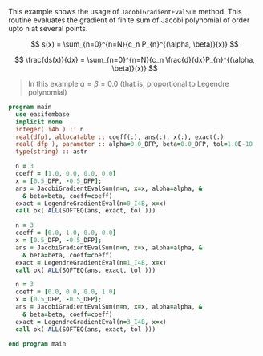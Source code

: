 This example shows the usage of `JacobiGradientEvalSum` method. 
This routine evaluates the gradient of finite sum of Jacobi polynomial of order upto n at several points.

$$
s(x) = \sum_{n=0}^{n=N}{c_n P_{n}^{(\alpha, \beta)}(x)}
$$

$$
\frac{ds(x)}{dx} = \sum_{n=0}^{n=N}{c_n \frac{d}{dx}P_{n}^{(\alpha, \beta)}(x)}
$$

> In this example $\alpha=\beta=0.0$ (that is, proportional to Legendre polynomial)

```fortran
program main
  use easifembase
  implicit none
  integer( i4b ) :: n
  real(dfp), allocatable :: coeff(:), ans(:), x(:), exact(:)
  real( dfp ), parameter :: alpha=0.0_DFP, beta=0.0_DFP, tol=1.0E-10
  type(string) :: astr
```

```fortran
  n = 3
  coeff = [1.0, 0.0, 0.0, 0.0]
  x = [0.5_DFP, -0.5_DFP];
  ans = JacobiGradientEvalSum(n=n, x=x, alpha=alpha, &
    & beta=beta, coeff=coeff)
  exact = LegendreGradientEval(n=0_I4B, x=x)
  call ok( ALL(SOFTEQ(ans, exact, tol )))
```

```fortran
  n = 3
  coeff = [0.0, 1.0, 0.0, 0.0]
  x = [0.5_DFP, -0.5_DFP];
  ans = JacobiGradientEvalSum(n=n, x=x, alpha=alpha, &
    & beta=beta, coeff=coeff)
  exact = LegendreGradientEval(n=1_I4B, x=x)
  call ok( ALL(SOFTEQ(ans, exact, tol )))
```

```fortran
  n = 3
  coeff = [0.0, 0.0, 0.0, 1.0]
  x = [0.5_DFP, -0.5_DFP];
  ans = JacobiGradientEvalSum(n=n, x=x, alpha=alpha, &
    & beta=beta, coeff=coeff)
  exact = LegendreGradientEval(n=3_I4B, x=x)
  call ok( ALL(SOFTEQ(ans, exact, tol )))
```

```fortran
end program main
```
